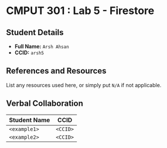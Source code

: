 # CMPUT 301 : Lab 5 - Firestore

## Student Details

- **Full Name:** `Arsh Ahsan`
- **CCID:** `arsh5`

## References and Resources

List any resources used here, or simply put `N/A` if not applicable.

## Verbal Collaboration

| Student Name | CCID     |
| ------------ | -------- |
| `<example1>` | `<CCID>` |
| `<example2>` | `<CCID>` |
